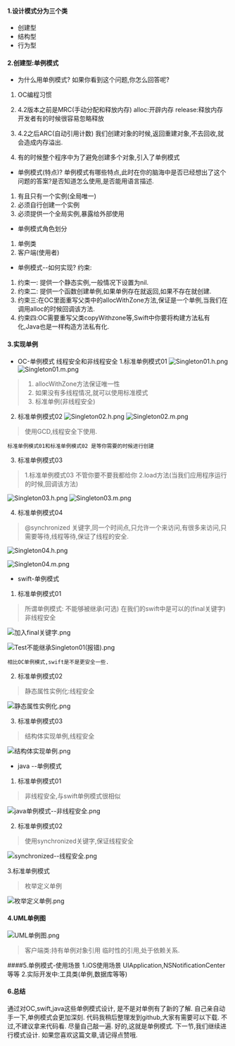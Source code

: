 #### 1.设计模式分为三个类
* 创建型
* 结构型
* 行为型

#### 2.创建型:单例模式
* 为什么用单例模式?
如果你看到这个问题,你怎么回答呢?
1. OC编程习惯
2. 4.2版本之前是MRC(手动分配和释放内存)
alloc:开辟内存  release:释放内存
开发者有的时候很容易忽略释放

3. 4.2之后ARC(自动引用计数)
我们创建对象的时候,返回重建对象,不去回收,就会造成内存溢出.

4. 有的时候整个程序中为了避免创建多个对象,引入了单例模式

* 单例模式(特点)?
单例模式有哪些特点,此时在你的脑海中是否已经想出了这个问题的答案?是否知道怎么使用,是否能用语言描述.
1. 有且只有一个实例(全局唯一)
2. 必须自行创建一个实例
3. 必须提供一个全局实例,暴露给外部使用

* 单例模式角色划分
1. 单例类
2. 客户端(使用者)
* 单例模式--如何实现?
约束:
1. 约束一: 提供一个静态实例,一般情况下设置为nil.
2. 约束二: 提供一个函数创建单例,如果单例存在就返回,如果不存在就创建.
3. 约束三:在OC里面重写父类中的allocWithZone方法,保证是一个单例,当我们在调用alloc的时候回调该方法.
4. 约束四:OC需要重写父类copyWithzone等,Swift中你要将构建方法私有化,Java也是一样构造方法私有化.

#### 3.实现单例
* OC-单例模式
线程安全和非线程安全
1.标准单例模式01
![Singleton01.h.png](https://upload-images.jianshu.io/upload_images/2960658-0ffb01912c2a2ac1.png?imageMogr2/auto-orient/strip%7CimageView2/2/w/1240)
![Singleton01.m.png](https://upload-images.jianshu.io/upload_images/2960658-5ccf86b1c957fddb.png?imageMogr2/auto-orient/strip%7CimageView2/2/w/1240)

> 1. allocWithZone方法保证唯一性
> 2. 如果没有多线程情况,就可以使用标准模式
> 3. 标准单例(非线程安全)

2. 标准单例模式02
![Singleton02.h.png](https://upload-images.jianshu.io/upload_images/2960658-ed07de0b8eb81941.png?imageMogr2/auto-orient/strip%7CimageView2/2/w/1240)
![Singleton02.m.png](https://upload-images.jianshu.io/upload_images/2960658-f08710f9f5b77c09.png?imageMogr2/auto-orient/strip%7CimageView2/2/w/1240)

> 使用GCD,线程安全下使用.

```
标准单例模式01和标准单例模式02 是等你需要的时候进行创建
```
3. 标准单例模式03

> 1.标准单例模式03 不管你要不要我都给你
> 2.load方法(当我们应用程序运行的时候,回调该方法)

![Singleton03.h.png](https://upload-images.jianshu.io/upload_images/2960658-5570ad538f91df88.png?imageMogr2/auto-orient/strip%7CimageView2/2/w/1240)
![Singleton03.m.png](https://upload-images.jianshu.io/upload_images/2960658-fc48bb6f86f12d59.png?imageMogr2/auto-orient/strip%7CimageView2/2/w/1240)

4. 标准单例模式04
> @synchronized 关键字,同一个时间点,只允许一个来访问,有很多来访问,只需要等待,线程等待,保证了线程的安全.

![Singleton04.h.png](https://upload-images.jianshu.io/upload_images/2960658-6dce05ce80ff5e69.png?imageMogr2/auto-orient/strip%7CimageView2/2/w/1240)

![Singleton04.m.png](https://upload-images.jianshu.io/upload_images/2960658-2e85b967abed468f.png?imageMogr2/auto-orient/strip%7CimageView2/2/w/1240)

* swift-单例模式
1. 标准单例模式01
> 所谓单例模式: 不能够被继承(可选)
在我们的swift中是可以的(final关键字)
非线程安全

![加入final关键字.png](https://upload-images.jianshu.io/upload_images/2960658-13f42dff6de58c69.png?imageMogr2/auto-orient/strip%7CimageView2/2/w/1240)

![Test不能继承Singleton01(报错).png](https://upload-images.jianshu.io/upload_images/2960658-e2e096c0638a3422.png?imageMogr2/auto-orient/strip%7CimageView2/2/w/1240)
```
相比OC单例模式,swift是不是更安全一些.
```
2. 标准单例模式02
> 静态属性实例化:线程安全

![静态属性实例化.png](https://upload-images.jianshu.io/upload_images/2960658-536e0b26ae51d70b.png?imageMogr2/auto-orient/strip%7CimageView2/2/w/1240)

3. 标准单例模式03
> 结构体实现单例,线程安全

![结构体实现单例.png](https://upload-images.jianshu.io/upload_images/2960658-d3166f3a12b957ca.png?imageMogr2/auto-orient/strip%7CimageView2/2/w/1240)

* java --单例模式
1. 标准单例模式01
> 非线程安全,与swift单例模式很相似

![java单例模式--非线程安全.png](https://upload-images.jianshu.io/upload_images/2960658-18069d9901301e3f.png?imageMogr2/auto-orient/strip%7CimageView2/2/w/1240)

2. 标准单例模式02
> 使用synchronized关键字,保证线程安全

![synchronized--线程安全.png](https://upload-images.jianshu.io/upload_images/2960658-10083c01b72efc14.png?imageMogr2/auto-orient/strip%7CimageView2/2/w/1240)

3.标准单例模式
> 枚举定义单例

![枚举定义单例.png](https://upload-images.jianshu.io/upload_images/2960658-e4452b92316b887f.png?imageMogr2/auto-orient/strip%7CimageView2/2/w/1240)

#### 4.UML单例图

![UML单例图.png](https://upload-images.jianshu.io/upload_images/2960658-7de0aa516b1b2fad.png?imageMogr2/auto-orient/strip%7CimageView2/2/w/1240)

>客户端类:持有单例对象引用
临时性的引用,处于依赖关系.

####5.单例模式-使用场景
1.iOS使用场景
UIApplication,NSNotificationCenter等等
2.实际开发中:工具类(单例,数据库等等)

#### 6.总结
通过对OC,swift,java这些单例模式设计,
是不是对单例有了新的了解.
自己亲自动手一下,单例模式会更加深刻.
代码我稍后整理发到github,大家有需要可以下载.
不过,不建议拿来代码看.
尽量自己敲一遍.
好的,这就是单例模式.
下一节,我们继续进行模式设计.
如果您喜欢这篇文章,请记得点赞哦.













